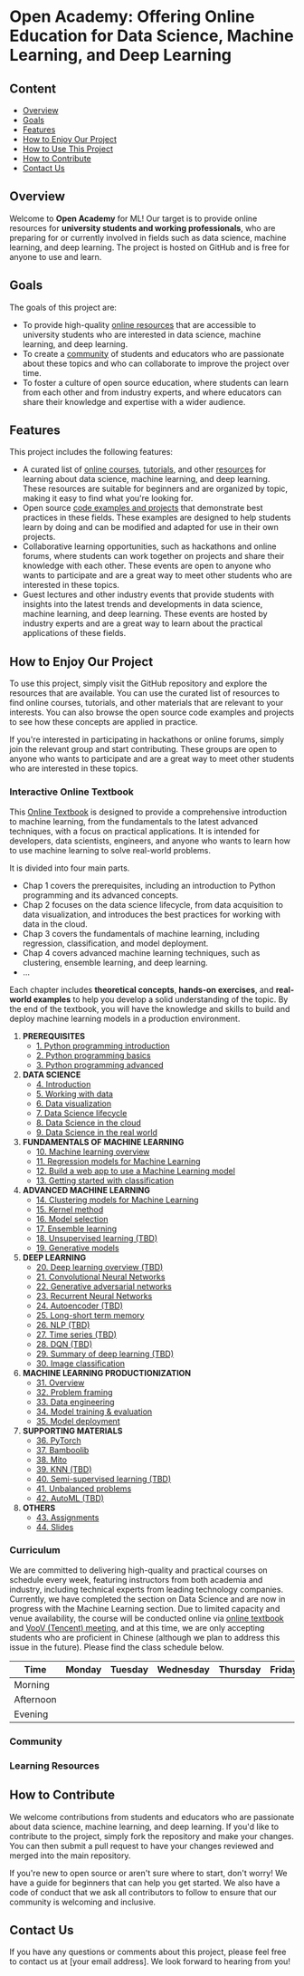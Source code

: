 # Open A**cademy**: Offering **Online Education for Data Science, Machine Learning, and Deep Learning**

## Content

- [Overview](https://github.com/Appointat/machine-learning/tree/main#overview)
- [Goals](https://github.com/Appointat/machine-learning/tree/main#Goals)
- [Features](https://github.com/Appointat/machine-learning/tree/main#Features)
- [How to Enjoy Our Project](https://github.com/Appointat/machine-learning/tree/main#how-to-enjoy-our-project)
- [How to Use This Project](https://github.com/Appointat/machine-learning/tree/main#How-to-Use-This-Project)
- [How to Contribute](https://github.com/Appointat/machine-learning/tree/main#How-to-Contribute)
- [Contact Us](https://github.com/Appointat/machine-learning/tree/main#ontact-Us)

## **Overview**

Welcome to **Open Academy** for ML! Our target is to provide online resources for **university students and working professionals**, who are preparing for or currently involved in fields such as data science, machine learning, and deep learning. The project is hosted on GitHub and is free for anyone to use and learn.

## **Goals**

The goals of this project are:

- To provide high-quality [online resources](https://github.com/Appointat/machine-learning/tree/main#How-to-Use-This-Project) that are accessible to university students who are interested in data science, machine learning, and deep learning.
- To create a [community](https://github.com/Appointat/machine-learning#community) of students and educators who are passionate about these topics and who can collaborate to improve the project over time.
- To foster a culture of open source education, where students can learn from each other and from industry experts, and where educators can share their knowledge and expertise with a wider audience.

## **Features**

This project includes the following features:

- A curated list of [online courses](https://github.com/Appointat/machine-learning#curriculum), [tutorials](https://open-academy.github.io/machine-learning/intro.html), and other [resources](https://www.notion.so/README-md-for-Open-ML-9e8e63c05411425e838ad8dc04b7ff73) for learning about data science, machine learning, and deep learning. These resources are suitable for beginners and are organized by topic, making it easy to find what you're looking for.
- Open source [code examples and projects](https://open-academy.github.io/machine-learning/assignments/introduction.html) that demonstrate best practices in these fields. These examples are designed to help students learn by doing and can be modified and adapted for use in their own projects.
- Collaborative learning opportunities, such as hackathons and online forums, where students can work together on projects and share their knowledge with each other. These events are open to anyone who wants to participate and are a great way to meet other students who are interested in these topics.
- Guest lectures and other industry events that provide students with insights into the latest trends and developments in data science, machine learning, and deep learning. These events are hosted by industry experts and are a great way to learn about the practical applications of these fields.

## **How to Enjoy Our Project**

To use this project, simply visit the GitHub repository and explore the resources that are available. You can use the curated list of resources to find online courses, tutorials, and other materials that are relevant to your interests. You can also browse the open source code examples and projects to see how these concepts are applied in practice.

If you're interested in participating in hackathons or online forums, simply join the relevant group and start contributing. These groups are open to anyone who wants to participate and are a great way to meet other students who are interested in these topics.

### Interactive Online Textbook

This [Online Textbook](https://open-academy.github.io/machine-learning/intro.html) is designed to provide a comprehensive introduction to machine learning, from the fundamentals to the latest advanced techniques, with a focus on practical applications. It is intended for developers, data scientists, engineers, and anyone who wants to learn how to use machine learning to solve real-world problems.

It is divided into four main parts.

- Chap 1 covers the prerequisites, including an introduction to Python programming and its advanced concepts.
- Chap 2 focuses on the data science lifecycle, from data acquisition to data visualization, and introduces the best practices for working with data in the cloud.
- Chap 3 covers the fundamentals of machine learning, including regression, classification, and model deployment.
- Chap 4 covers advanced machine learning techniques, such as clustering, ensemble learning, and deep learning.
- …

Each chapter includes **theoretical concepts**, **hands-on exercises**, and **real-world examples** to help you develop a solid understanding of the topic. By the end of the textbook, you will have the knowledge and skills to build and deploy machine learning models in a production environment.

1. **PREREQUISITES**
    - [1. Python programming introduction](https://open-academy.github.io/machine-learning/prerequisites/python-programming-introduction.html)
    - [2. Python programming basics](https://open-academy.github.io/machine-learning/prerequisites/python-programming-basics.html)
    - [3. Python programming advanced](https://open-academy.github.io/machine-learning/prerequisites/python-programming-advanced.html)
2. **DATA SCIENCE**
    - [4. Introduction](https://open-academy.github.io/machine-learning/data-science/introduction/introduction.html)
    - [5. Working with data](https://open-academy.github.io/machine-learning/data-science/working-with-data/working-with-data.html)
    - [6. Data visualization](https://open-academy.github.io/machine-learning/data-science/data-visualization/data-visualization.html)
    - [7. Data Science lifecycle](https://open-academy.github.io/machine-learning/data-science/data-science-lifecycle/data-science-lifecycle.html)
    - [8. Data Science in the cloud](https://open-academy.github.io/machine-learning/data-science/data-science-in-the-cloud/data-science-in-the-cloud.html)
    - [9. Data Science in the real world](https://open-academy.github.io/machine-learning/data-science/data-science-in-the-wild.html)
3. **FUNDAMENTALS OF MACHINE LEARNING**
    - [10. Machine learning overview](https://open-academy.github.io/machine-learning/ml-fundamentals/ml-overview.html)
    - [11. Regression models for Machine Learning](https://open-academy.github.io/machine-learning/ml-fundamentals/regression/regression-models-for-machine-learning.html)
    - [12. Build a web app to use a Machine Learning model](https://open-academy.github.io/machine-learning/ml-fundamentals/build-a-web-app-to-use-a-machine-learning-model.html)
    - [13. Getting started with classification](https://open-academy.github.io/machine-learning/ml-fundamentals/classification/getting-started-with-classification.html)
4. **ADVANCED MACHINE LEARNING**
    - [14. Clustering models for Machine Learning](https://open-academy.github.io/machine-learning/ml-advanced/clustering/clustering-models-for-machine-learning.html)
    - [15. Kernel method](https://open-academy.github.io/machine-learning/ml-advanced/kernel-method.html)
    - [16. Model selection](https://open-academy.github.io/machine-learning/ml-advanced/model-selection.html)
    - [17. Ensemble learning](https://open-academy.github.io/machine-learning/ml-advanced/ensemble-learning.html)
    - [18. Unsupervised learning (TBD)](https://open-academy.github.io/machine-learning/ml-advanced/unsupervised-learning.html)
    - [19. Generative models](https://open-academy.github.io/machine-learning/ml-advanced/generative-models.html)
5. **DEEP LEARNING**
    - [20. Deep learning overview (TBD)](https://open-academy.github.io/machine-learning/deep-learning/dl-overview.html)
    - [21. Convolutional Neural Networks](https://open-academy.github.io/machine-learning/deep-learning/CNN.html)
    - [22. Generative adversarial networks](https://open-academy.github.io/machine-learning/deep-learning/GAN.html)
    - [23. Recurrent Neural Networks](https://open-academy.github.io/machine-learning/deep-learning/RNN.html)
    - [24. Autoencoder (TBD)](https://open-academy.github.io/machine-learning/deep-learning/AutoEncoder.html)
    - [25. Long-short term memory](https://open-academy.github.io/machine-learning/deep-learning/LSTM.html)
    - [26. NLP (TBD)](https://open-academy.github.io/machine-learning/deep-learning/NLP.html)
    - [27. Time series (TBD)](https://open-academy.github.io/machine-learning/deep-learning/time-series.html)
    - [28. DQN (TBD)](https://open-academy.github.io/machine-learning/deep-learning/DQN.html)
    - [29. Summary of deep learning (TBD)](https://open-academy.github.io/machine-learning/deep-learning/dl-summary.html)
    - [30. Image classification](https://open-academy.github.io/machine-learning/deep-learning/image-classification.html)
6. **MACHINE LEARNING PRODUCTIONIZATION**
    - [31. Overview](https://open-academy.github.io/machine-learning/machine-learning-productionization/overview.html)
    - [32. Problem framing](https://open-academy.github.io/machine-learning/machine-learning-productionization/problem-framing.html)
    - [33. Data engineering](https://open-academy.github.io/machine-learning/machine-learning-productionization/data-engineering.html)
    - [34. Model training & evaluation](https://open-academy.github.io/machine-learning/machine-learning-productionization/model-training-and-evaluation.html)
    - [35. Model deployment](https://open-academy.github.io/machine-learning/machine-learning-productionization/model-deployment.html)
7. **SUPPORTING MATERIALS**
    - [36. PyTorch](https://open-academy.github.io/machine-learning/supporting-materials/pytorch.html)
    - [37. Bamboolib](https://open-academy.github.io/machine-learning/supporting-materials/bamboolib.html)
    - [38. Mito](https://open-academy.github.io/machine-learning/supporting-materials/mito.html)
    - [39. KNN (TBD)](https://open-academy.github.io/machine-learning/supporting-materials/KNN.html)
    - [40. Semi-supervised learning (TBD)](https://open-academy.github.io/machine-learning/supporting-materials/semi-supervised-learning.html)
    - [41. Unbalanced problems](https://open-academy.github.io/machine-learning/supporting-materials/unbalanced-problems.html)
    - [42. AutoML (TBD)](https://open-academy.github.io/machine-learning/supporting-materials/automl.html)
8. **OTHERS**
    - [43. Assignments](https://open-academy.github.io/machine-learning/assignments/introduction.html)
    - [44. Slides](https://open-academy.github.io/machine-learning/slides/introduction.html)

### Curriculum

We are committed to delivering high-quality and practical courses on schedule every week, featuring instructors from both academia and industry, including technical experts from leading technology companies. Currently, we have completed the section on Data Science and are now in progress with the Machine Learning section. Due to limited capacity and venue availability, the course will be conducted online via [online textbook](https://open-academy.github.io/machine-learning/intro.html) and [VooV (Tencent) meeting](https://www.tencentcloud.com/products/tvm), and at this time, we are only accepting students who are proficient in Chinese (although we plan to address this issue in the future). Please find the class schedule below.

| Time | Monday | Tuesday | Wednesday | Thursday | Friday | Saturday | Sunday |
| --- | --- | --- | --- | --- | --- | --- | --- |
| Morning |  |  |  |  |  |  |  |
| Afternoon |  |  |  |  |  |  |  |
| Evening |  |  |  |  |  |  |  |

### Community

### Learning Resources

## **How to Contribute**

We welcome contributions from students and educators who are passionate about data science, machine learning, and deep learning. If you'd like to contribute to the project, simply fork the repository and make your changes. You can then submit a pull request to have your changes reviewed and merged into the main repository.

If you're new to open source or aren't sure where to start, don't worry! We have a guide for beginners that can help you get started. We also have a code of conduct that we ask all contributors to follow to ensure that our community is welcoming and inclusive.

## **Contact Us**

If you have any questions or comments about this project, please feel free to contact us at [your email address]. We look forward to hearing from you!